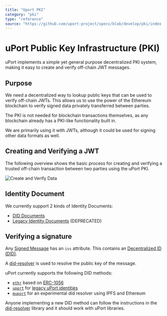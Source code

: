 ```yaml
---
title: "Uport PKI"
category: "pki"
type: "reference"
source: "https://github.com/uport-project/specs/blob/develop/pki/index.md"
---
```


# uPort Public Key Infrastructure (PKI)

uPort implements a simple yet general purpose decentralized PKI system, making it easy to create and verify off-chain JWT messages.

## Purpose

We need a decentralized way to lookup public keys that can be used to verify off-chain JWTs. This allows us to use the power of the Ethereum blockchain to verify signed data privately transferred between parties.

The PKI is not needed for blockchain transactions themselves, as any blockchain already has a PKI-like functionality built in.

We are primarily using it with JWTs, although it could be used for signing other data formats as well.

## Creating and Verifying a JWT

The following overview shows the basic process for creating and verifying a trusted off-chain transaction between two parties using the uPort PKI.

![Create and Verify Data](jwtflow.png)

## Identity Document

We currently support 2 kinds of Identity Documents:

- [DID Documents](./diddocument.md)
- [Legacy Identity Documents](./identitydocument.md) (DEPRECATED)

## Verifying a signature

Any [Signed Message](../messages/index.md) has an `iss` attribute. This contains an [Decentralized ID (DID)](https://w3c-ccg.github.io/did-spec/#decentralized-identifiers-dids).

A [did-resolver](https://github.com/uport-project/did-resolver) is used to resolve the public key of the message.

uPort currently supports the following DID methods:

- [`ethr`](https://github.com/uport-project/ethr-did-resolver) based on [ERC-1056](https://github.com/ethereum/EIPs/issues/1056)
- [`uport`](https://github.com/uport-project/uport-did-resolver) for [legacy uPort identities](./identitydocument.md)
- [`muport`](https://github.com/uport-project/muport-did-resolver) for an experimental did resolver using IPFS and Ethereum

Anyone implementing a new DID method can follow the instructions in the [did-resolver](https://github.com/uport-project/did-resolver) library and it should work with uPort libraries.
